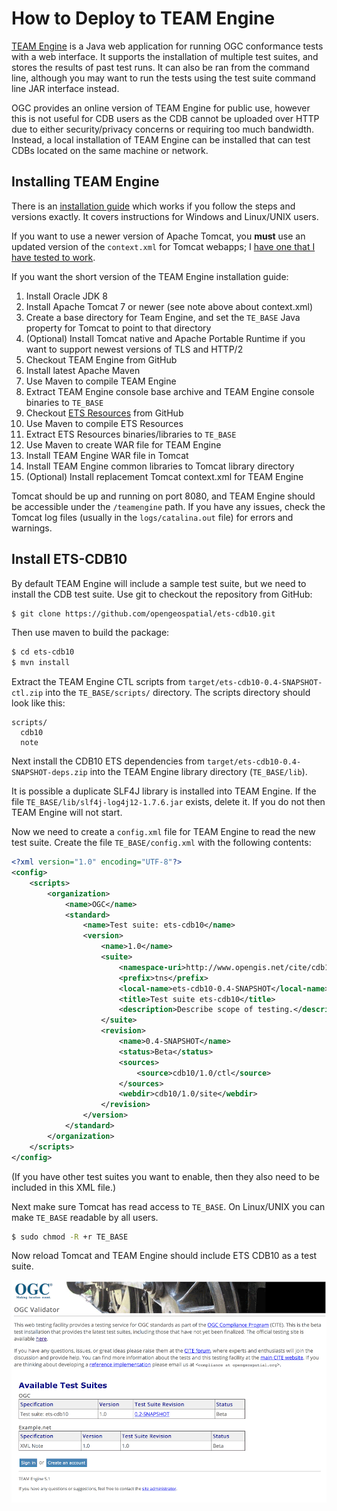 # How to Deploy to TEAM Engine

[TEAM Engine][TEAM Engine] is a Java web application for running OGC conformance tests with a web interface. It supports the installation of multiple test suites, and stores the results of past test runs. It can also be ran from the command line, although you may want to run the tests using the test suite command line JAR interface instead.

OGC provides an online version of TEAM Engine for public use, however this is not useful for CDB users as the CDB cannot be uploaded over HTTP due to either security/privacy concerns or requiring too much bandwidth. Instead, a local installation of TEAM Engine can be installed that can test CDBs located on the same machine or network.

[TEAM Engine]: https://github.com/opengeospatial/teamengine

## Installing TEAM Engine

There is an [installation guide][guide] which works if you follow the steps and versions exactly. It covers instructions for Windows and Linux/UNIX users.

If you want to use a newer version of Apache Tomcat, you **must** use an updated version of the `context.xml` for Tomcat webapps; I [have one that I have tested to work][context.xml].

If you want the short version of the TEAM Engine installation guide:

1. Install Oracle JDK 8
2. Install Apache Tomcat 7 or newer (see note above about context.xml)
3. Create a base directory for Team Engine, and set the `TE_BASE` Java property for Tomcat to point to that directory
4. (Optional) Install Tomcat native and Apache Portable Runtime if you want to support newest versions of TLS and HTTP/2
5. Checkout TEAM Engine from GitHub
6. Install latest Apache Maven
7. Use Maven to compile TEAM Engine
8. Extract TEAM Engine console base archive and TEAM Engine console binaries to `TE_BASE`
9. Checkout [ETS Resources][ETS Resources] from GitHub
10. Use Maven to compile ETS Resources
11. Extract ETS Resources binaries/libraries to `TE_BASE`
12. Use Maven to create WAR file for TEAM Engine
13. Install TEAM Engine WAR file in Tomcat
14. Install TEAM Engine common libraries to Tomcat library directory
15. (Optional) Install replacement Tomcat context.xml for TEAM Engine

Tomcat should be up and running on port 8080, and TEAM Engine should be accessible under the `/teamengine` path. If you have any issues, check the Tomcat log files (usually in the `logs/catalina.out` file) for errors and warnings.

[guide]: https://github.com/opengeospatial/teamengine/blob/master/doc/en/index.rst
[context.xml]: https://gist.github.com/openfirmware/6cea747d445ff29d9e2c5597c6cbdef8
[ETS Resources]: https://github.com/opengeospatial/ets-resources

## Install ETS-CDB10

By default TEAM Engine will include a sample test suite, but we need to install the CDB test suite. Use git to checkout the repository from GitHub:

```sh
$ git clone https://github.com/opengeospatial/ets-cdb10.git
```

Then use maven to build the package:

```sh
$ cd ets-cdb10
$ mvn install
```

Extract the TEAM Engine CTL scripts from `target/ets-cdb10-0.4-SNAPSHOT-ctl.zip` into the `TE_BASE/scripts/` directory. The scripts directory should look like this:

```
scripts/
  cdb10
  note
```

Next install the CDB10 ETS dependencies from `target/ets-cdb10-0.4-SNAPSHOT-deps.zip` into the TEAM Engine library directory (`TE_BASE/lib`).

It is possible a duplicate SLF4J library is installed into TEAM Engine. If the file `TE_BASE/lib/slf4j-log4j12-1.7.6.jar` exists, delete it. If you do not then TEAM Engine will not start.

Now we need to create a `config.xml` file for TEAM Engine to read the new test suite. Create the file `TE_BASE/config.xml` with the following contents:

```xml
<?xml version="1.0" encoding="UTF-8"?>
<config>
    <scripts>
        <organization>
            <name>OGC</name>
            <standard>
                <name>Test suite: ets-cdb10</name>
                <version>
                    <name>1.0</name>
                    <suite>
                        <namespace-uri>http://www.opengis.net/cite/cdb10</namespace-uri>
                        <prefix>tns</prefix>
                        <local-name>ets-cdb10-0.4-SNAPSHOT</local-name>
                        <title>Test suite ets-cdb10</title>
                        <description>Describe scope of testing.</description>
                    </suite>
                    <revision>
                        <name>0.4-SNAPSHOT</name>
                        <status>Beta</status>
                        <sources>
                            <source>cdb10/1.0/ctl</source>
                        </sources>
                        <webdir>cdb10/1.0/site</webdir>
                    </revision>
                </version>
            </standard>
        </organization>
    </scripts>
</config>
```

(If you have other test suites you want to enable, then they also need to be included in this XML file.)

Next make sure Tomcat has read access to `TE_BASE`. On Linux/UNIX you can make `TE_BASE` readable by all users.

```sh
$ sudo chmod -R +r TE_BASE
```

Now reload Tomcat and TEAM Engine should include ETS CDB10 as a test suite.

![TEAM Engine with ETS CDB10 Support](images/team-engine-with-ets-cdb10.png)
